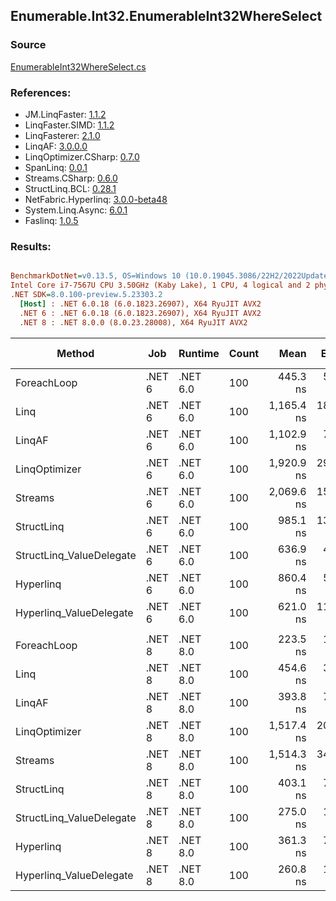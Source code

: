 ﻿## Enumerable.Int32.EnumerableInt32WhereSelect

### Source
[EnumerableInt32WhereSelect.cs](../LinqBenchmarks/Enumerable/Int32/EnumerableInt32WhereSelect.cs)

### References:
- JM.LinqFaster: [1.1.2](https://www.nuget.org/packages/JM.LinqFaster/1.1.2)
- LinqFaster.SIMD: [1.1.2](https://www.nuget.org/packages/LinqFaster.SIMD/1.0.3)
- LinqFasterer: [2.1.0](https://www.nuget.org/packages/LinqFasterer/2.1.0)
- LinqAF: [3.0.0.0](https://www.nuget.org/packages/LinqAF/3.0.0.0)
- LinqOptimizer.CSharp: [0.7.0](https://www.nuget.org/packages/LinqOptimizer.CSharp/0.7.0)
- SpanLinq: [0.0.1](https://www.nuget.org/packages/SpanLinq/0.0.1)
- Streams.CSharp: [0.6.0](https://www.nuget.org/packages/Streams.CSharp/0.6.0)
- StructLinq.BCL: [0.28.1](https://www.nuget.org/packages/StructLinq/0.28.1)
- NetFabric.Hyperlinq: [3.0.0-beta48](https://www.nuget.org/packages/NetFabric.Hyperlinq/3.0.0-beta48)
- System.Linq.Async: [6.0.1](https://www.nuget.org/packages/System.Linq.Async/6.0.1)
- Faslinq: [1.0.5](https://www.nuget.org/packages/Faslinq/1.0.5)

### Results:
``` ini

BenchmarkDotNet=v0.13.5, OS=Windows 10 (10.0.19045.3086/22H2/2022Update)
Intel Core i7-7567U CPU 3.50GHz (Kaby Lake), 1 CPU, 4 logical and 2 physical cores
.NET SDK=8.0.100-preview.5.23303.2
  [Host] : .NET 6.0.18 (6.0.1823.26907), X64 RyuJIT AVX2
  .NET 6 : .NET 6.0.18 (6.0.1823.26907), X64 RyuJIT AVX2
  .NET 8 : .NET 8.0.0 (8.0.23.28008), X64 RyuJIT AVX2


```
|                   Method |    Job |  Runtime | Count |       Mean |    Error |   StdDev |     Median |        Ratio | RatioSD |   Gen0 | Allocated |  Alloc Ratio |
|------------------------- |------- |--------- |------ |-----------:|---------:|---------:|-----------:|-------------:|--------:|-------:|----------:|-------------:|
|              ForeachLoop | .NET 6 | .NET 6.0 |   100 |   445.3 ns |  5.62 ns |  4.69 ns |   445.7 ns |     baseline |         | 0.0191 |      40 B |              |
|                     Linq | .NET 6 | .NET 6.0 |   100 | 1,165.4 ns | 18.14 ns | 14.16 ns | 1,163.5 ns | 2.62x slower |   0.04x | 0.0763 |     160 B |   4.00x more |
|                   LinqAF | .NET 6 | .NET 6.0 |   100 | 1,102.9 ns |  7.58 ns |  6.33 ns | 1,100.2 ns | 2.48x slower |   0.03x | 0.0191 |      40 B |   1.00x more |
|            LinqOptimizer | .NET 6 | .NET 6.0 |   100 | 1,920.9 ns | 29.00 ns | 24.22 ns | 1,925.6 ns | 4.31x slower |   0.08x | 4.2534 |    8906 B | 222.65x more |
|                  Streams | .NET 6 | .NET 6.0 |   100 | 2,069.6 ns | 15.47 ns | 13.72 ns | 2,066.9 ns | 4.64x slower |   0.06x | 0.3548 |     744 B |  18.60x more |
|               StructLinq | .NET 6 | .NET 6.0 |   100 |   985.1 ns | 13.13 ns | 10.97 ns |   980.0 ns | 2.21x slower |   0.03x | 0.0458 |      96 B |   2.40x more |
| StructLinq_ValueDelegate | .NET 6 | .NET 6.0 |   100 |   636.9 ns |  4.34 ns |  3.38 ns |   637.5 ns | 1.43x slower |   0.01x | 0.0191 |      40 B |   1.00x more |
|                Hyperlinq | .NET 6 | .NET 6.0 |   100 |   860.4 ns |  5.26 ns |  4.39 ns |   859.6 ns | 1.93x slower |   0.02x | 0.0191 |      40 B |   1.00x more |
|  Hyperlinq_ValueDelegate | .NET 6 | .NET 6.0 |   100 |   621.0 ns | 11.83 ns | 10.49 ns |   616.5 ns | 1.40x slower |   0.02x | 0.0191 |      40 B |   1.00x more |
|                          |        |          |       |            |          |          |            |              |         |        |           |              |
|              ForeachLoop | .NET 8 | .NET 8.0 |   100 |   223.5 ns |  1.67 ns |  1.86 ns |   223.0 ns |     baseline |         | 0.0191 |      40 B |              |
|                     Linq | .NET 8 | .NET 8.0 |   100 |   454.6 ns |  3.57 ns |  3.16 ns |   454.1 ns | 2.03x slower |   0.02x | 0.0763 |     160 B |   4.00x more |
|                   LinqAF | .NET 8 | .NET 8.0 |   100 |   393.8 ns |  7.52 ns | 13.37 ns |   387.7 ns | 1.76x slower |   0.06x | 0.0191 |      40 B |   1.00x more |
|            LinqOptimizer | .NET 8 | .NET 8.0 |   100 | 1,517.4 ns | 20.18 ns | 17.89 ns | 1,519.2 ns | 6.78x slower |   0.12x | 4.2534 |    8905 B | 222.62x more |
|                  Streams | .NET 8 | .NET 8.0 |   100 | 1,514.3 ns | 34.52 ns | 99.03 ns | 1,463.6 ns | 6.94x slower |   0.51x | 0.3548 |     744 B |  18.60x more |
|               StructLinq | .NET 8 | .NET 8.0 |   100 |   403.1 ns |  7.58 ns |  9.86 ns |   399.2 ns | 1.81x slower |   0.05x | 0.0458 |      96 B |   2.40x more |
| StructLinq_ValueDelegate | .NET 8 | .NET 8.0 |   100 |   275.0 ns |  1.60 ns |  1.42 ns |   275.0 ns | 1.23x slower |   0.01x | 0.0191 |      40 B |   1.00x more |
|                Hyperlinq | .NET 8 | .NET 8.0 |   100 |   361.3 ns |  7.08 ns |  5.91 ns |   359.4 ns | 1.61x slower |   0.03x | 0.0191 |      40 B |   1.00x more |
|  Hyperlinq_ValueDelegate | .NET 8 | .NET 8.0 |   100 |   260.8 ns |  1.38 ns |  1.36 ns |   260.4 ns | 1.17x slower |   0.01x | 0.0191 |      40 B |   1.00x more |
